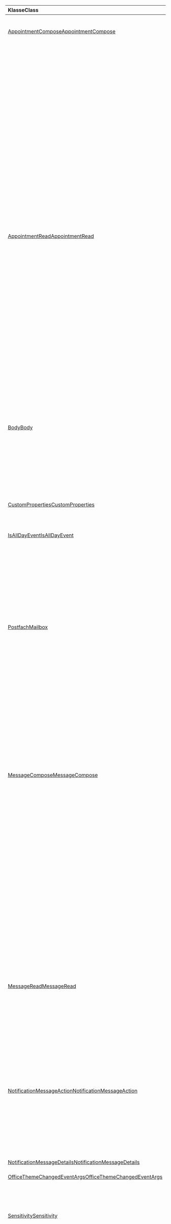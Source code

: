 | <span data-ttu-id="caf93-101">Klasse</span><span class="sxs-lookup"><span data-stu-id="caf93-101">Class</span></span> | <span data-ttu-id="caf93-102">Felder</span><span class="sxs-lookup"><span data-stu-id="caf93-102">Fields</span></span> | <span data-ttu-id="caf93-103">Beschreibung</span><span class="sxs-lookup"><span data-stu-id="caf93-103">Description</span></span> |
|:---|:---|:---|
|[<span data-ttu-id="caf93-104">AppointmentCompose</span><span class="sxs-lookup"><span data-stu-id="caf93-104">AppointmentCompose</span></span>](/javascript/api/outlook/outlook.appointmentcompose)|[<span data-ttu-id="caf93-105">disableClientSignatureAsync (Options?: Office. AsyncContextOptions, Callback?: (asyncResult: Office. AsyncResult <void> ) => void)</span><span class="sxs-lookup"><span data-stu-id="caf93-105">disableClientSignatureAsync(options?: Office.AsyncContextOptions, callback?: (asyncResult: Office.AsyncResult<void>) => void)</span></span>](/javascript/api/outlook/outlook.appointmentcompose#disableclientsignatureasync-options--callback--asyncresult-)|<span data-ttu-id="caf93-106">Deaktiviert die Outlook-Client Signatur.</span><span class="sxs-lookup"><span data-stu-id="caf93-106">Disables the Outlook client signature.</span></span>|
||[<span data-ttu-id="caf93-107">getInitializationContextAsync (Options?: Office. AsyncContextOptions, Callback?: (asyncResult: Office. AsyncResult <string> ) => void)</span><span class="sxs-lookup"><span data-stu-id="caf93-107">getInitializationContextAsync(options?: Office.AsyncContextOptions, callback?: (asyncResult: Office.AsyncResult<string>) => void)</span></span>](/javascript/api/outlook/outlook.appointmentcompose#getinitializationcontextasync-options--callback--asyncresult-)|<span data-ttu-id="caf93-108">Ruft Initialisierungsdaten ab, die übergeben werden, wenn das Add-in von einer Nachricht mit Aktionen aktiviert wird.</span><span class="sxs-lookup"><span data-stu-id="caf93-108">Gets initialization data passed when the add-in is activated by an actionable message.</span></span>|
||[<span data-ttu-id="caf93-109">isAllDayEvent</span><span class="sxs-lookup"><span data-stu-id="caf93-109">isAllDayEvent</span></span>](/javascript/api/outlook/outlook.appointmentcompose#isalldayevent)|<span data-ttu-id="caf93-110">Dient zum Abrufen oder Festlegen der {@Link Office. IsAllDayEvent}-Eigenschaft eines Termins.</span><span class="sxs-lookup"><span data-stu-id="caf93-110">Gets or sets the {@link Office.IsAllDayEvent} property of an appointment.</span></span>|
||[<span data-ttu-id="caf93-111">isClientSignatureEnabledAsync (Callback: (asyncResult: Office. AsyncResult <boolean> ) => void)</span><span class="sxs-lookup"><span data-stu-id="caf93-111">isClientSignatureEnabledAsync(callback: (asyncResult: Office.AsyncResult<boolean>) => void)</span></span>](/javascript/api/outlook/outlook.appointmentcompose#isclientsignatureenabledasync-callback--asyncresult-)|<span data-ttu-id="caf93-112">Ruft ab, ob die Client Signatur aktiviert ist.</span><span class="sxs-lookup"><span data-stu-id="caf93-112">Gets if the client signature is enabled.</span></span>|
||[<span data-ttu-id="caf93-113">isClientSignatureEnabledAsync (Options: Office. AsyncContextOptions, Callback: (asyncResult: Office. AsyncResult <boolean> ) => void)</span><span class="sxs-lookup"><span data-stu-id="caf93-113">isClientSignatureEnabledAsync(options: Office.AsyncContextOptions, callback: (asyncResult: Office.AsyncResult<boolean>) => void)</span></span>](/javascript/api/outlook/outlook.appointmentcompose#isclientsignatureenabledasync-options--callback--asyncresult-)|<span data-ttu-id="caf93-114">Ruft ab, ob die Client Signatur aktiviert ist.</span><span class="sxs-lookup"><span data-stu-id="caf93-114">Gets if the client signature is enabled.</span></span>|
||[<span data-ttu-id="caf93-115">Empfindlichkeit</span><span class="sxs-lookup"><span data-stu-id="caf93-115">sensitivity</span></span>](/javascript/api/outlook/outlook.appointmentcompose#sensitivity)|<span data-ttu-id="caf93-116">Dient zum Abrufen oder Festlegen der {@Link Office. Sensitivität</span><span class="sxs-lookup"><span data-stu-id="caf93-116">Gets or sets the {@link Office.Sensitivity</span></span> | <span data-ttu-id="caf93-117">Empfindlichkeit} eines Termins.</span><span class="sxs-lookup"><span data-stu-id="caf93-117">sensitivity} of an appointment.</span></span>|
||[<span data-ttu-id="caf93-118">sessionData</span><span class="sxs-lookup"><span data-stu-id="caf93-118">sessionData</span></span>](/javascript/api/outlook/outlook.appointmentcompose#sessiondata)|<span data-ttu-id="caf93-119">Verwaltet die {@Link Office. SessionData</span><span class="sxs-lookup"><span data-stu-id="caf93-119">Manages the {@link Office.SessionData</span></span> | <span data-ttu-id="caf93-120">SessionData} eines Elements im Verfassen-Modus.</span><span class="sxs-lookup"><span data-stu-id="caf93-120">SessionData} of an item in Compose mode.</span></span>|
|[<span data-ttu-id="caf93-121">AppointmentRead</span><span class="sxs-lookup"><span data-stu-id="caf93-121">AppointmentRead</span></span>](/javascript/api/outlook/outlook.appointmentread)|[<span data-ttu-id="caf93-122">displayReplyAllFormAsync (formData: String \| ReplyFormData, Options?: Office. AsyncContextOptions, Callback?: (asyncResult: Office. AsyncResult <void> ) => void)</span><span class="sxs-lookup"><span data-stu-id="caf93-122">displayReplyAllFormAsync(formData: string \| ReplyFormData, options?: Office.AsyncContextOptions, callback?: (asyncResult: Office.AsyncResult<void>) => void)</span></span>](/javascript/api/outlook/outlook.appointmentread#displayreplyallformasync-formdata--options--callback--asyncresult-)|<span data-ttu-id="caf93-123">Zeigt ein Antwortformular an, das entweder den Absender und alle Empfänger der ausgewählten Nachricht oder den Organisator und alle Teilnehmer des</span><span class="sxs-lookup"><span data-stu-id="caf93-123">Displays a reply form that includes either the sender and all recipients of the selected message or the organizer and all attendees of the</span></span>|
||[<span data-ttu-id="caf93-124">displayReplyFormAsync (formData: String \| ReplyFormData, Options?: Office. AsyncContextOptions, Callback?: (asyncResult: Office. AsyncResult <void> ) => void)</span><span class="sxs-lookup"><span data-stu-id="caf93-124">displayReplyFormAsync(formData: string \| ReplyFormData, options?: Office.AsyncContextOptions, callback?: (asyncResult: Office.AsyncResult<void>) => void)</span></span>](/javascript/api/outlook/outlook.appointmentread#displayreplyformasync-formdata--options--callback--asyncresult-)|<span data-ttu-id="caf93-125">Zeigt ein Antwortformular an, das nur den Absender der ausgewählten Nachricht oder den Organisator des ausgewählten Termins enthält.</span><span class="sxs-lookup"><span data-stu-id="caf93-125">Displays a reply form that includes only the sender of the selected message or the organizer of the selected appointment.</span></span>|
||[<span data-ttu-id="caf93-126">getInitializationContextAsync (Options?: Office. AsyncContextOptions, Callback?: (asyncResult: Office. AsyncResult <string> ) => void)</span><span class="sxs-lookup"><span data-stu-id="caf93-126">getInitializationContextAsync(options?: Office.AsyncContextOptions, callback?: (asyncResult: Office.AsyncResult<string>) => void)</span></span>](/javascript/api/outlook/outlook.appointmentread#getinitializationcontextasync-options--callback--asyncresult-)|<span data-ttu-id="caf93-127">Ruft Initialisierungsdaten, die übergeben werden, wenn das Add-in {@Link https://docs.microsoft.com/outlook/actionable-messages/invoke-add-in-from-actionable-message</span><span class="sxs-lookup"><span data-stu-id="caf93-127">Gets initialization data passed when the add-in is {@link https://docs.microsoft.com/outlook/actionable-messages/invoke-add-in-from-actionable-message</span></span> | <span data-ttu-id="caf93-128">durch eine Nachricht mit Aktionen aktiviert}.</span><span class="sxs-lookup"><span data-stu-id="caf93-128">activated by an actionable message}.</span></span>|
||[<span data-ttu-id="caf93-129">isAllDayEvent</span><span class="sxs-lookup"><span data-stu-id="caf93-129">isAllDayEvent</span></span>](/javascript/api/outlook/outlook.appointmentread#isalldayevent)|<span data-ttu-id="caf93-130">Gibt einen booleschen Wert zurück, der angibt, ob das Ereignis den ganzen Tag ist.</span><span class="sxs-lookup"><span data-stu-id="caf93-130">Returns a boolean value indicating whether the event is all day.</span></span>|
||[<span data-ttu-id="caf93-131">Empfindlichkeit</span><span class="sxs-lookup"><span data-stu-id="caf93-131">sensitivity</span></span>](/javascript/api/outlook/outlook.appointmentread#sensitivity)|<span data-ttu-id="caf93-132">Stellt den Sensitivitäts Wert des Termins bereit.</span><span class="sxs-lookup"><span data-stu-id="caf93-132">Provides the sensitivity value of the appointment.</span></span>|
|[<span data-ttu-id="caf93-133">Body</span><span class="sxs-lookup"><span data-stu-id="caf93-133">Body</span></span>](/javascript/api/outlook/outlook.body)|[<span data-ttu-id="caf93-134">appendOnSendAsync (Data: String, Options?: Office. AsyncContextOptions & CoercionTypeOptions, Callback?: (asyncResult: Office. AsyncResult <void> ) => void)</span><span class="sxs-lookup"><span data-stu-id="caf93-134">appendOnSendAsync(data: string, options?: Office.AsyncContextOptions & CoercionTypeOptions, callback?: (asyncResult: Office.AsyncResult<void>) => void)</span></span>](/javascript/api/outlook/outlook.body#appendonsendasync-data--options--callback--asyncresult-)|<span data-ttu-id="caf93-135">Fügt beim Senden des angegebenen Inhalts an das Ende des Elementtexts nach einer beliebigen Signatur an.</span><span class="sxs-lookup"><span data-stu-id="caf93-135">Appends on send the specified content to the end of the item body, after any signature.</span></span>|
||[<span data-ttu-id="caf93-136">setSignatureAsync (Data: String, Options?: Office. AsyncContextOptions & CoercionTypeOptions, Callback?: (asyncResult: Office. AsyncResult <void> ) => void)</span><span class="sxs-lookup"><span data-stu-id="caf93-136">setSignatureAsync(data: string, options?: Office.AsyncContextOptions & CoercionTypeOptions, callback?: (asyncResult: Office.AsyncResult<void>) => void)</span></span>](/javascript/api/outlook/outlook.body#setsignatureasync-data--options--callback--asyncresult-)|<span data-ttu-id="caf93-137">Fügt die Signatur des Elementtexts hinzu oder ersetzt Sie.</span><span class="sxs-lookup"><span data-stu-id="caf93-137">Adds or replaces the signature of the item body.</span></span>|
|[<span data-ttu-id="caf93-138">CustomProperties</span><span class="sxs-lookup"><span data-stu-id="caf93-138">CustomProperties</span></span>](/javascript/api/outlook/outlook.customproperties)|[<span data-ttu-id="caf93-139">getAll ()</span><span class="sxs-lookup"><span data-stu-id="caf93-139">getAll()</span></span>](/javascript/api/outlook/outlook.customproperties#getall--)|<span data-ttu-id="caf93-140">Gibt ein Objekt mit allen benutzerdefinierten Eigenschaften in einer Auflistung von Name/Wert-Paaren zurück.</span><span class="sxs-lookup"><span data-stu-id="caf93-140">Returns an object with all custom properties in a collection of name/value pairs.</span></span>|
|[<span data-ttu-id="caf93-141">IsAllDayEvent</span><span class="sxs-lookup"><span data-stu-id="caf93-141">IsAllDayEvent</span></span>](/javascript/api/outlook/outlook.isalldayevent)|[<span data-ttu-id="caf93-142">getasync (Callback: (asyncResult: Office. AsyncResult <boolean> ) => void)</span><span class="sxs-lookup"><span data-stu-id="caf93-142">getAsync(callback: (asyncResult: Office.AsyncResult<boolean>) => void)</span></span>](/javascript/api/outlook/outlook.isalldayevent#getasync-callback--asyncresult-)|<span data-ttu-id="caf93-143">Ruft den booleschen Wert zurück, der angibt, ob das Ereignis den ganzen Tag ist oder nicht.</span><span class="sxs-lookup"><span data-stu-id="caf93-143">Gets the boolean value indicating whether the event is all day or not.</span></span>|
||[<span data-ttu-id="caf93-144">getasync (Options: Office. AsyncContextOptions, Callback: (asyncResult: Office. AsyncResult <boolean> ) => void)</span><span class="sxs-lookup"><span data-stu-id="caf93-144">getAsync(options: Office.AsyncContextOptions, callback: (asyncResult: Office.AsyncResult<boolean>) => void)</span></span>](/javascript/api/outlook/outlook.isalldayevent#getasync-options--callback--asyncresult-)|<span data-ttu-id="caf93-145">Ruft den booleschen Wert zurück, der angibt, ob das Ereignis den ganzen Tag ist oder nicht.</span><span class="sxs-lookup"><span data-stu-id="caf93-145">Gets the boolean value indicating whether the event is all day or not.</span></span>|
||[<span data-ttu-id="caf93-146">setasync (isAllDayEvent: Boolean, Options?: Office. AsyncContextOptions, Callback?: (asyncResult: Office. AsyncResult <void> ) => void)</span><span class="sxs-lookup"><span data-stu-id="caf93-146">setAsync(isAllDayEvent: boolean, options?: Office.AsyncContextOptions, callback?: (asyncResult: Office.AsyncResult<void>) => void)</span></span>](/javascript/api/outlook/outlook.isalldayevent#setasync-isalldayevent--options--callback--asyncresult-)|<span data-ttu-id="caf93-147">Legt den ganztägigen Ereignisstatus eines Termins fest.</span><span class="sxs-lookup"><span data-stu-id="caf93-147">Sets the all-day event status of an appointment.</span></span>|
|[<span data-ttu-id="caf93-148">Postfach</span><span class="sxs-lookup"><span data-stu-id="caf93-148">Mailbox</span></span>](/javascript/api/outlook/outlook.mailbox)|[<span data-ttu-id="caf93-149">displayAppointmentFormAsync (Itemid: String, Options?: Office. AsyncContextOptions, Callback?: (asyncResult: Office. AsyncResult <void> ) => void)</span><span class="sxs-lookup"><span data-stu-id="caf93-149">displayAppointmentFormAsync(itemId: string, options?: Office.AsyncContextOptions, callback?: (asyncResult: Office.AsyncResult<void>) => void)</span></span>](/javascript/api/outlook/outlook.mailbox#displayappointmentformasync-itemid--options--callback--asyncresult-)|<span data-ttu-id="caf93-150">Zeigt einen bestehenden Kalendertermin an.</span><span class="sxs-lookup"><span data-stu-id="caf93-150">Displays an existing calendar appointment.</span></span>|
||[<span data-ttu-id="caf93-151">displayMessageFormAsync (Itemid: String, Options?: Office. AsyncContextOptions, Callback?: (asyncResult: Office. AsyncResult <void> ) => void)</span><span class="sxs-lookup"><span data-stu-id="caf93-151">displayMessageFormAsync(itemId: string, options?: Office.AsyncContextOptions, callback?: (asyncResult: Office.AsyncResult<void>) => void)</span></span>](/javascript/api/outlook/outlook.mailbox#displaymessageformasync-itemid--options--callback--asyncresult-)|<span data-ttu-id="caf93-152">Zeigt eine vorhandene Nachricht an.</span><span class="sxs-lookup"><span data-stu-id="caf93-152">Displays an existing message.</span></span>|
||[<span data-ttu-id="caf93-153">displayNewAppointmentFormAsync (Parameters: AppointmentForm, Options?: Office. AsyncContextOptions, Callback?: (asyncResult: Office. AsyncResult <void> ) => void)</span><span class="sxs-lookup"><span data-stu-id="caf93-153">displayNewAppointmentFormAsync(parameters: AppointmentForm, options?: Office.AsyncContextOptions, callback?: (asyncResult: Office.AsyncResult<void>) => void)</span></span>](/javascript/api/outlook/outlook.mailbox#displaynewappointmentformasync-parameters--options--callback--asyncresult-)|<span data-ttu-id="caf93-154">Zeigt ein Formular zum Erstellen eines neuen Kalendertermins an.</span><span class="sxs-lookup"><span data-stu-id="caf93-154">Displays a form for creating a new calendar appointment.</span></span>|
||[<span data-ttu-id="caf93-155">displayNewMessageFormAsync (Parameters: any, Options?: Office. AsyncContextOptions, Callback?: (asyncResult: Office. AsyncResult <void> ) => void)</span><span class="sxs-lookup"><span data-stu-id="caf93-155">displayNewMessageFormAsync(parameters: any, options?: Office.AsyncContextOptions, callback?: (asyncResult: Office.AsyncResult<void>) => void)</span></span>](/javascript/api/outlook/outlook.mailbox#displaynewmessageformasync-parameters--options--callback--asyncresult-)|<span data-ttu-id="caf93-156">Zeigt ein Formular zum Erstellen einer neuen Nachricht an.</span><span class="sxs-lookup"><span data-stu-id="caf93-156">Displays a form for creating a new message.</span></span>|
|[<span data-ttu-id="caf93-157">MessageCompose</span><span class="sxs-lookup"><span data-stu-id="caf93-157">MessageCompose</span></span>](/javascript/api/outlook/outlook.messagecompose)|[<span data-ttu-id="caf93-158">disableClientSignatureAsync (Options?: Office. AsyncContextOptions, Callback?: (asyncResult: Office. AsyncResult <void> ) => void)</span><span class="sxs-lookup"><span data-stu-id="caf93-158">disableClientSignatureAsync(options?: Office.AsyncContextOptions, callback?: (asyncResult: Office.AsyncResult<void>) => void)</span></span>](/javascript/api/outlook/outlook.messagecompose#disableclientsignatureasync-options--callback--asyncresult-)|<span data-ttu-id="caf93-159">Deaktiviert die Outlook-Client Signatur.</span><span class="sxs-lookup"><span data-stu-id="caf93-159">Disables the Outlook client signature.</span></span>|
||[<span data-ttu-id="caf93-160">getComposeTypeAsync (Callback: (asyncResult: Office. AsyncResult <any> ) => void)</span><span class="sxs-lookup"><span data-stu-id="caf93-160">getComposeTypeAsync(callback: (asyncResult: Office.AsyncResult<any>) => void)</span></span>](/javascript/api/outlook/outlook.messagecompose#getcomposetypeasync-callback--asyncresult-)|<span data-ttu-id="caf93-161">Gibt den Typ des Verfassens von Nachrichten und den gewünschten Umwandlungs an.</span><span class="sxs-lookup"><span data-stu-id="caf93-161">Specifies the type of message compose and its coercion type.</span></span>|
||[<span data-ttu-id="caf93-162">getComposeTypeAsync (Options: Office. AsyncContextOptions, Callback: (asyncResult: Office. AsyncResult <any> ) => void)</span><span class="sxs-lookup"><span data-stu-id="caf93-162">getComposeTypeAsync(options: Office.AsyncContextOptions, callback: (asyncResult: Office.AsyncResult<any>) => void)</span></span>](/javascript/api/outlook/outlook.messagecompose#getcomposetypeasync-options--callback--asyncresult-)|<span data-ttu-id="caf93-163">Gibt den Typ des Verfassens von Nachrichten und den gewünschten Umwandlungs an.</span><span class="sxs-lookup"><span data-stu-id="caf93-163">Specifies the type of message compose and its coercion type.</span></span>|
||[<span data-ttu-id="caf93-164">getInitializationContextAsync (Options?: Office. AsyncContextOptions, Callback?: (asyncResult: Office. AsyncResult <string> ) => void)</span><span class="sxs-lookup"><span data-stu-id="caf93-164">getInitializationContextAsync(options?: Office.AsyncContextOptions, callback?: (asyncResult: Office.AsyncResult<string>) => void)</span></span>](/javascript/api/outlook/outlook.messagecompose#getinitializationcontextasync-options--callback--asyncresult-)|<span data-ttu-id="caf93-165">Ruft Initialisierungsdaten ab, die übergeben werden, wenn das Add-in von einer Nachricht mit Aktionen aktiviert wird.</span><span class="sxs-lookup"><span data-stu-id="caf93-165">Gets initialization data passed when the add-in is activated by an actionable message.</span></span>|
||[<span data-ttu-id="caf93-166">isClientSignatureEnabledAsync (Callback: (asyncResult: Office. AsyncResult <boolean> ) => void)</span><span class="sxs-lookup"><span data-stu-id="caf93-166">isClientSignatureEnabledAsync(callback: (asyncResult: Office.AsyncResult<boolean>) => void)</span></span>](/javascript/api/outlook/outlook.messagecompose#isclientsignatureenabledasync-callback--asyncresult-)|<span data-ttu-id="caf93-167">Ruft ab, ob die Client Signatur aktiviert ist.</span><span class="sxs-lookup"><span data-stu-id="caf93-167">Gets if the client signature is enabled.</span></span>|
||[<span data-ttu-id="caf93-168">isClientSignatureEnabledAsync (Options: Office. AsyncContextOptions, Callback: (asyncResult: Office. AsyncResult <boolean> ) => void)</span><span class="sxs-lookup"><span data-stu-id="caf93-168">isClientSignatureEnabledAsync(options: Office.AsyncContextOptions, callback: (asyncResult: Office.AsyncResult<boolean>) => void)</span></span>](/javascript/api/outlook/outlook.messagecompose#isclientsignatureenabledasync-options--callback--asyncresult-)|<span data-ttu-id="caf93-169">Ruft ab, ob die Client Signatur aktiviert ist.</span><span class="sxs-lookup"><span data-stu-id="caf93-169">Gets if the client signature is enabled.</span></span>|
||[<span data-ttu-id="caf93-170">sessionData</span><span class="sxs-lookup"><span data-stu-id="caf93-170">sessionData</span></span>](/javascript/api/outlook/outlook.messagecompose#sessiondata)|<span data-ttu-id="caf93-171">Verwaltet die {@Link Office. SessionData</span><span class="sxs-lookup"><span data-stu-id="caf93-171">Manages the {@link Office.SessionData</span></span> | <span data-ttu-id="caf93-172">SessionData} eines Elements im Verfassen-Modus.</span><span class="sxs-lookup"><span data-stu-id="caf93-172">SessionData} of an item in Compose mode.</span></span>|
|[<span data-ttu-id="caf93-173">MessageRead</span><span class="sxs-lookup"><span data-stu-id="caf93-173">MessageRead</span></span>](/javascript/api/outlook/outlook.messageread)|[<span data-ttu-id="caf93-174">displayReplyAllFormAsync (formData: String \| ReplyFormData, Options?: Office. AsyncContextOptions, Callback?: (asyncResult: Office. AsyncResult <void> ) => void)</span><span class="sxs-lookup"><span data-stu-id="caf93-174">displayReplyAllFormAsync(formData: string \| ReplyFormData, options?: Office.AsyncContextOptions, callback?: (asyncResult: Office.AsyncResult<void>) => void)</span></span>](/javascript/api/outlook/outlook.messageread#displayreplyallformasync-formdata--options--callback--asyncresult-)|<span data-ttu-id="caf93-175">Zeigt ein Antwortformular an, das entweder den Absender und alle Empfänger der ausgewählten Nachricht oder den Organisator und alle Teilnehmer des</span><span class="sxs-lookup"><span data-stu-id="caf93-175">Displays a reply form that includes either the sender and all recipients of the selected message or the organizer and all attendees of the</span></span>|
||[<span data-ttu-id="caf93-176">displayReplyFormAsync (formData: String \| ReplyFormData, Options?: Office. AsyncContextOptions, Callback?: (asyncResult: Office. AsyncResult <void> ) => void)</span><span class="sxs-lookup"><span data-stu-id="caf93-176">displayReplyFormAsync(formData: string \| ReplyFormData, options?: Office.AsyncContextOptions, callback?: (asyncResult: Office.AsyncResult<void>) => void)</span></span>](/javascript/api/outlook/outlook.messageread#displayreplyformasync-formdata--options--callback--asyncresult-)|<span data-ttu-id="caf93-177">Zeigt ein Antwortformular an, das nur den Absender der ausgewählten Nachricht oder den Organisator des ausgewählten Termins enthält.</span><span class="sxs-lookup"><span data-stu-id="caf93-177">Displays a reply form that includes only the sender of the selected message or the organizer of the selected appointment.</span></span>|
||[<span data-ttu-id="caf93-178">getInitializationContextAsync (Options?: Office. AsyncContextOptions, Callback?: (asyncResult: Office. AsyncResult <string> ) => void)</span><span class="sxs-lookup"><span data-stu-id="caf93-178">getInitializationContextAsync(options?: Office.AsyncContextOptions, callback?: (asyncResult: Office.AsyncResult<string>) => void)</span></span>](/javascript/api/outlook/outlook.messageread#getinitializationcontextasync-options--callback--asyncresult-)|<span data-ttu-id="caf93-179">Ruft Initialisierungsdaten, die übergeben werden, wenn das Add-in</span><span class="sxs-lookup"><span data-stu-id="caf93-179">Gets initialization data passed when the add-in is</span></span>|
|[<span data-ttu-id="caf93-180">NotificationMessageAction</span><span class="sxs-lookup"><span data-stu-id="caf93-180">NotificationMessageAction</span></span>](/javascript/api/outlook/outlook.notificationmessageaction)|[<span data-ttu-id="caf93-181">Action Text</span><span class="sxs-lookup"><span data-stu-id="caf93-181">actionText</span></span>](/javascript/api/outlook/outlook.notificationmessageaction#actiontext)|<span data-ttu-id="caf93-182">Der Text des Aktionslinks.</span><span class="sxs-lookup"><span data-stu-id="caf93-182">The text of the action link.</span></span>|
||[<span data-ttu-id="caf93-183">Action Type</span><span class="sxs-lookup"><span data-stu-id="caf93-183">actionType</span></span>](/javascript/api/outlook/outlook.notificationmessageaction#actiontype)|<span data-ttu-id="caf93-184">Der Typ der durchzuführenden Aktion.</span><span class="sxs-lookup"><span data-stu-id="caf93-184">The type of action to be performed.</span></span>|
||[<span data-ttu-id="caf93-185">commandId</span><span class="sxs-lookup"><span data-stu-id="caf93-185">commandId</span></span>](/javascript/api/outlook/outlook.notificationmessageaction#commandid)|<span data-ttu-id="caf93-186">Die im Manifest auf der Grundlage des Elementtyps definierte Schaltfläche.</span><span class="sxs-lookup"><span data-stu-id="caf93-186">The button defined in the manifest based on the item type.</span></span>|
||[<span data-ttu-id="caf93-187">contextData</span><span class="sxs-lookup"><span data-stu-id="caf93-187">contextData</span></span>](/javascript/api/outlook/outlook.notificationmessageaction#contextdata)|<span data-ttu-id="caf93-188">Alle JSON-Daten, die die Schaltfläche übergeben muss.</span><span class="sxs-lookup"><span data-stu-id="caf93-188">Any JSON data the button needs to pass on.</span></span>|
|[<span data-ttu-id="caf93-189">NotificationMessageDetails</span><span class="sxs-lookup"><span data-stu-id="caf93-189">NotificationMessageDetails</span></span>](/javascript/api/outlook/outlook.notificationmessagedetails)|[<span data-ttu-id="caf93-190">actions</span><span class="sxs-lookup"><span data-stu-id="caf93-190">actions</span></span>](/javascript/api/outlook/outlook.notificationmessagedetails#actions)|<span data-ttu-id="caf93-191">Gibt Aktionen für die Nachricht an.</span><span class="sxs-lookup"><span data-stu-id="caf93-191">Specifies actions for the message.</span></span>|
|[<span data-ttu-id="caf93-192">OfficeThemeChangedEventArgs</span><span class="sxs-lookup"><span data-stu-id="caf93-192">OfficeThemeChangedEventArgs</span></span>](/javascript/api/outlook/outlook.officethemechangedeventargs)|[<span data-ttu-id="caf93-193">officeTheme</span><span class="sxs-lookup"><span data-stu-id="caf93-193">officeTheme</span></span>](/javascript/api/outlook/outlook.officethemechangedeventargs#officetheme)|<span data-ttu-id="caf93-194">Ruft das aktualisierte Office-Design ab.</span><span class="sxs-lookup"><span data-stu-id="caf93-194">Gets the updated Office theme.</span></span>|
||[<span data-ttu-id="caf93-195">Typ</span><span class="sxs-lookup"><span data-stu-id="caf93-195">type</span></span>](/javascript/api/outlook/outlook.officethemechangedeventargs#type)|<span data-ttu-id="caf93-196">Ruft den Typ des Ereignisses ab.</span><span class="sxs-lookup"><span data-stu-id="caf93-196">Gets the type of the event.</span></span>|
|[<span data-ttu-id="caf93-197">Sensitivity</span><span class="sxs-lookup"><span data-stu-id="caf93-197">Sensitivity</span></span>](/javascript/api/outlook/outlook.sensitivity)|[<span data-ttu-id="caf93-198">getasync (Callback: (asyncResult: Office. AsyncResult<MailboxEnums. AppointmentSensitivityType>) => void)</span><span class="sxs-lookup"><span data-stu-id="caf93-198">getAsync(callback: (asyncResult: Office.AsyncResult<MailboxEnums.AppointmentSensitivityType>) => void)</span></span>](/javascript/api/outlook/outlook.sensitivity#getasync-callback--asyncresult-)|<span data-ttu-id="caf93-199">Ruft den Wert der Termin Sensitivität ab.</span><span class="sxs-lookup"><span data-stu-id="caf93-199">Gets the value of the appointment sensitivity.</span></span>|
||[<span data-ttu-id="caf93-200">getasync (Options: Office. AsyncContextOptions, Callback: (asyncResult: Office. AsyncResult<MailboxEnums. AppointmentSensitivityType>) => void)</span><span class="sxs-lookup"><span data-stu-id="caf93-200">getAsync(options: Office.AsyncContextOptions, callback: (asyncResult: Office.AsyncResult<MailboxEnums.AppointmentSensitivityType>) => void)</span></span>](/javascript/api/outlook/outlook.sensitivity#getasync-options--callback--asyncresult-)|<span data-ttu-id="caf93-201">Ruft den Wert der Termin Sensitivität ab.</span><span class="sxs-lookup"><span data-stu-id="caf93-201">Gets the value of the appointment sensitivity.</span></span>|
||[<span data-ttu-id="caf93-202">setasync (Empfindlichkeit: MailboxEnums. AppointmentSensitivityType \| String, Options?: Office. AsyncContextOptions, Callback?: (asyncResult: Office. AsyncResult <void> ) => void)</span><span class="sxs-lookup"><span data-stu-id="caf93-202">setAsync(sensitivity: MailboxEnums.AppointmentSensitivityType \| string, options?: Office.AsyncContextOptions, callback?: (asyncResult: Office.AsyncResult<void>) => void)</span></span>](/javascript/api/outlook/outlook.sensitivity#setasync-sensitivity--options--callback--asyncresult-)|<span data-ttu-id="caf93-203">Legt den Wert der Termin Sensitivität fest.</span><span class="sxs-lookup"><span data-stu-id="caf93-203">Sets the value of the appointment sensitivity.</span></span>|
